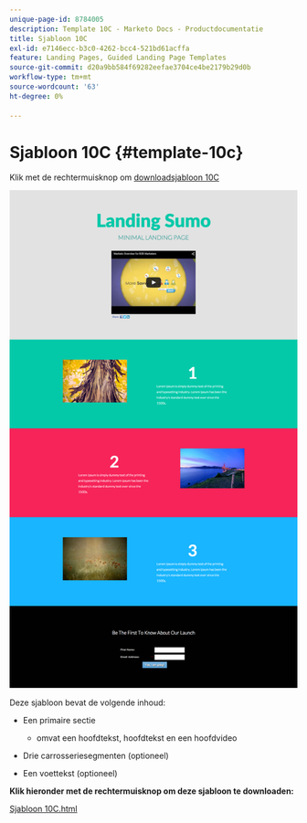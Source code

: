 ```yaml
---
unique-page-id: 8784005
description: Template 10C - Marketo Docs - Productdocumentatie
title: Sjabloon 10C
exl-id: e7146ecc-b3c0-4262-bcc4-521bd61acffa
feature: Landing Pages, Guided Landing Page Templates
source-git-commit: d20a9bb584f69282eefae3704ce4be2179b29d0b
workflow-type: tm+mt
source-wordcount: '63'
ht-degree: 0%

---
```


# Sjabloon 10C {#template-10c}

Klik met de rechtermuisknop om [downloadsjabloon 10C](https://experienceleague.adobe.com/landing/marketo/lp-templates/template-10c.html)

![](assets/image2015-7-27-10-3a57-3a9.png)

Deze sjabloon bevat de volgende inhoud:

* Een primaire sectie

   * omvat een hoofdtekst, hoofdtekst en een hoofdvideo

* Drie carrosseriesegmenten (optioneel)
* Een voettekst (optioneel)

**Klik hieronder met de rechtermuisknop om deze sjabloon te downloaden:**

[Sjabloon 10C.html](https://experienceleague.adobe.com/landing/marketo/lp-templates/template-10c.html)
